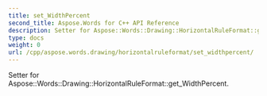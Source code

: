 ```yaml
---
title: set_WidthPercent
second_title: Aspose.Words for C++ API Reference
description: Setter for Aspose::Words::Drawing::HorizontalRuleFormat::get_WidthPercent. 
type: docs
weight: 0
url: /cpp/aspose.words.drawing/horizontalruleformat/set_widthpercent/
---
```


Setter for Aspose::Words::Drawing::HorizontalRuleFormat::get_WidthPercent. 

